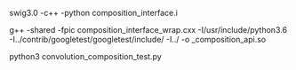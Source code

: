 swig3.0 -c++ -python composition_interface.i

g++ -shared -fpic composition_interface_wrap.cxx  -I/usr/include/python3.6 -I../contrib/googletest/googletest/include/ -I../ -o _composition_api.so

python3 convolution_composition_test.py